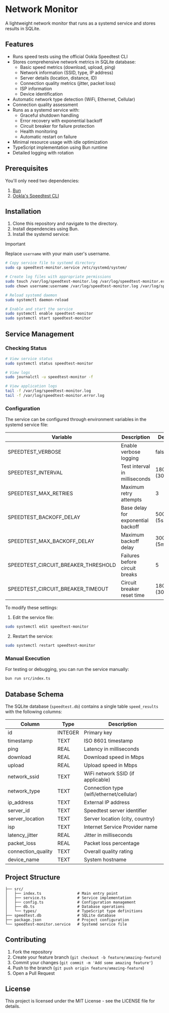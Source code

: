 # Network Monitor

A lightweight network monitor that runs as a systemd service and stores results in SQLite.

## Features

- Runs speed tests using the official Ookla Speedtest CLI
- Stores comprehensive network metrics in SQLite database:
  - Basic speed metrics (download, upload, ping)
  - Network information (SSID, type, IP address)
  - Server details (location, distance, ID)
  - Connection quality metrics (jitter, packet loss)
  - ISP information
  - Device identification
- Automatic network type detection (WiFi, Ethernet, Cellular)
- Connection quality assessment
- Runs as a systemd service with:
  - Graceful shutdown handling
  - Error recovery with exponential backoff
  - Circuit breaker for failure protection
  - Health monitoring
  - Automatic restart on failure
- Minimal resource usage with idle optimization
- TypeScript implementation using Bun runtime
- Detailed logging with rotation

## Prerequisites

You'll only need two dependencies:

1. [Bun](https://bun.sh/docs/installation)
2. [Ookla's Speedtest CLI](https://www.speedtest.net/apps/cli)

## Installation

1. Clone this repository and navigate to the directory.
2. Install dependencies using Bun.
3. Install the systemd service:

> [!IMPORTANT]
> Replace `username` with your main user's username.

```bash
# Copy service file to systemd directory
sudo cp speedtest-monitor.service /etc/systemd/system/

# Create log files with appropriate permissions
sudo touch /var/log/speedtest-monitor.log /var/log/speedtest-monitor.error.log
sudo chown username:username /var/log/speedtest-monitor.log /var/log/speedtest-monitor.error.log

# Reload systemd daemon
sudo systemctl daemon-reload

# Enable and start the service
sudo systemctl enable speedtest-monitor
sudo systemctl start speedtest-monitor
```

## Service Management

### Checking Status

```bash
# View service status
sudo systemctl status speedtest-monitor

# View logs
sudo journalctl -u speedtest-monitor -f

# View application logs
tail -f /var/log/speedtest-monitor.log
tail -f /var/log/speedtest-monitor.error.log
```

### Configuration

The service can be configured through environment variables in the systemd service file:

| Variable | Description | Default |
|----------|-------------|---------|
| SPEEDTEST_VERBOSE | Enable verbose logging | false |
| SPEEDTEST_INTERVAL | Test interval in milliseconds | 1800000 (30 min) |
| SPEEDTEST_MAX_RETRIES | Maximum retry attempts | 3 |
| SPEEDTEST_BACKOFF_DELAY | Base delay for exponential backoff | 5000 (5s) |
| SPEEDTEST_MAX_BACKOFF_DELAY | Maximum backoff delay | 300000 (5min) |
| SPEEDTEST_CIRCUIT_BREAKER_THRESHOLD | Failures before circuit breaks | 5 |
| SPEEDTEST_CIRCUIT_BREAKER_TIMEOUT | Circuit breaker reset time | 1800000 (30min) |

To modify these settings:

1. Edit the service file:

```bash
sudo systemctl edit speedtest-monitor
```

2. Restart the service:

```bash
sudo systemctl restart speedtest-monitor
```

### Manual Execution

For testing or debugging, you can run the service manually:

```bash
bun run src/index.ts
```

## Database Schema

The SQLite database (`speedtest.db`) contains a single table `speed_results` with the following columns:

| Column | Type | Description |
|--------|------|-------------|
| id | INTEGER | Primary key |
| timestamp | TEXT | ISO 8601 timestamp |
| ping | REAL | Latency in milliseconds |
| download | REAL | Download speed in Mbps |
| upload | REAL | Upload speed in Mbps |
| network_ssid | TEXT | WiFi network SSID (if applicable) |
| network_type | TEXT | Connection type (wifi/ethernet/cellular) |
| ip_address | TEXT | External IP address |
| server_id | TEXT | Speedtest server identifier |
| server_location | TEXT | Server location (city, country) |
| isp | TEXT | Internet Service Provider name |
| latency_jitter | REAL | Jitter in milliseconds |
| packet_loss | REAL | Packet loss percentage |
| connection_quality | TEXT | Overall quality rating |
| device_name | TEXT | System hostname |

## Project Structure

```plaintext
├── src/
│   ├── index.ts                # Main entry point
│   ├── service.ts              # Service implementation
│   ├── config.ts               # Configuration management
│   ├── db.ts                   # Database operations
│   └── types/                  # TypeScript type definitions
├── speedtest.db                # SQLite database
├── package.json                # Project configuration
└── speedtest-monitor.service   # Systemd service file
```

## Contributing

1. Fork the repository
2. Create your feature branch (`git checkout -b feature/amazing-feature`)
3. Commit your changes (`git commit -m 'Add some amazing feature'`)
4. Push to the branch (`git push origin feature/amazing-feature`)
5. Open a Pull Request

## License

This project is licensed under the MIT License - see the LICENSE file for details.
